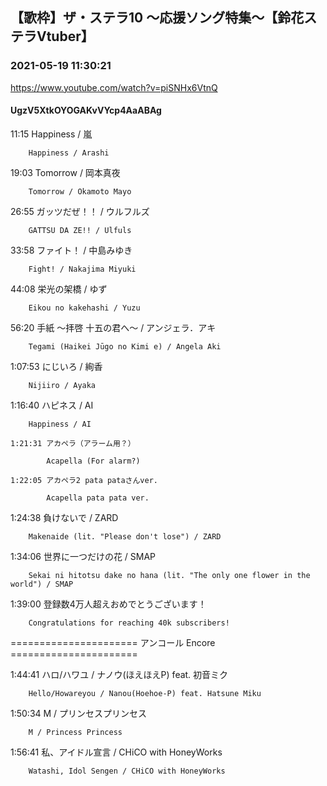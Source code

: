 ## 【歌枠】ザ・ステラ10 ～応援ソング特集～【鈴花ステラVtuber】
### 2021-05-19 11:30:21
https://www.youtube.com/watch?v=piSNHx6VtnQ
#### UgzV5XtkOYOGAKvVYcp4AaABAg
11:15	Happiness / 嵐

		Happiness / Arashi



19:03	Tomorrow / 岡本真夜

		Tomorrow / Okamoto Mayo



26:55	ガッツだぜ！！ / ウルフルズ

		GATTSU DA ZE!! / Ulfuls



33:58	ファイト！ / 中島みゆき

		Fight! / Nakajima Miyuki



44:08	栄光の架橋 / ゆず

		Eikou no kakehashi / Yuzu



56:20	手紙 ～拝啓 十五の君へ～ / アンジェラ．アキ

		Tegami (Haikei Jūgo no Kimi e) / Angela Aki



1:07:53	にじいろ / 絢香

		Nijiiro / Ayaka



1:16:40	ハピネス / AI

		Happiness / AI

	1:21:31	アカペラ（アラーム用？）

			Acapella (For alarm?)

	1:22:05	アカペラ2 pata pataさんver.

			Acapella pata pata ver.



1:24:38	負けないで / ZARD

		Makenaide (lit. "Please don't lose") / ZARD



1:34:06	世界に一つだけの花 / SMAP

		Sekai ni hitotsu dake no hana (lit. "The only one flower in the world") / SMAP



1:39:00	登録数4万人超えおめでとうございます！

		Congratulations for reaching 40k subscribers!



====================== アンコール Encore ======================



1:44:41	ハロ/ハワユ / ナノウ(ほえほえP) feat. 初音ミク

		Hello/Howareyou / Nanou(Hoehoe-P) feat. Hatsune Miku

	

	

1:50:34	M / プリンセスプリンセス

		M / Princess Princess



1:56:41	私、アイドル宣言 / CHiCO with HoneyWorks

		Watashi, Idol Sengen / CHiCO with HoneyWorks


